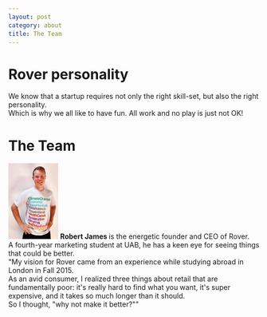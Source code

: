 ```yaml
---
layout: post
category: about
title: The Team
---
```


# Rover personality

We know that a startup requires not only the right skill-set, but also the right personality.<br>
Which is why we all like to have fun. All work and no play is just not OK!<br>

# The Team

<img src="/img/robert_new_author_pic.jpg" width="100px" alt="Robert James"> <strong> Robert James </strong> is the energetic founder and CEO of Rover. <br>
A fourth-year marketing student at UAB, he has a keen eye for seeing things that could be better. <br>
"My vision for Rover came from an experience while studying abroad in London in Fall 2015. <br>
As an avid consumer, I realized three things about retail that are fundamentally poor: it's really hard to find what you want, it's super expensive, and it takes so much longer than it should.<br>
So I thought, "why not make it better?""
